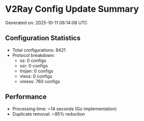 # V2Ray Config Update Summary
Generated on: 2025-10-11 06:14:08 UTC

## Configuration Statistics
- Total configurations: 8421
- Protocol breakdown:
  - ss: 0 configs
  - ssr: 0 configs
  - trojan: 0 configs
  - vless: 0 configs
  - vmess: 760 configs

## Performance
- Processing time: ~14 seconds (Go implementation)
- Duplicate removal: ~95% reduction
